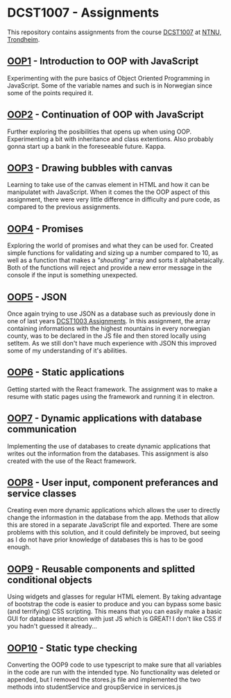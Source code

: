 # DCST1007 - Assignments
This repository contains assignments from the course [DCST1007](https://www.ntnu.edu/studies/courses/DCST1007) at [NTNU, Trondheim](https://www.ntnu.edu/).

## [OOP1](https://github.com/ipeglin/DCST1007/tree/master/Assignments/js-ov01-ian-philip-eglin) - Introduction to OOP with JavaScript
Experimenting with the pure basics of Object Oriented Programming in JavaScript. Some of the variable names and such is in Norwegian since some of the points required it.

## [OOP2](https://github.com/ipeglin/DCST1007/tree/master/Assignments/js-ov02-ian-philip-eglin) - Continuation of OOP with JavaScript
Further exploring the posibilities that opens up when using OOP. Experimenting a bit with inheritance and class extentions. Also probably gonna start up a bank in the foreseeable future. Kappa.

## [OOP3](https://github.com/ipeglin/DCST1007/tree/master/Assignments/js-ov03-ian-philip-eglin) - Drawing bubbles with canvas
Learning to take use of the canvas element in HTML and how it can be manipulatet with JavaScript. When it comes the the OOP aspect of this assignment, there were very little difference in difficulty and pure code, as compared to the previous assignments.

## [OOP4](https://github.com/ipeglin/DCST1007/tree/master/Assignments/js-ov04-ian-philip-eglin) - Promises
Exploring the world of promises and what they can be used for. Created simple functions for validating and sizing up a number compared to 10, as well as a function that makes a *"shouting"* array and sorts it alphabetaically. Both of the functions will reject and provide a new error message in the console if the input is something unexpected.

## [OOP5](https://github.com/ipeglin/DCST1007/tree/master/Assignments/js-ov05-ian-philip-eglin) - JSON
Once again trying to use JSON as a database such as previously done in one of last years [DCST1003 Assignments](https://github.com/ipeglin/DCST1003/tree/master/Assignments/js-ov09-ian-philip-eglin). In this assignment, the array containing informations with the highest mountains in every norwegian county, was to be declared in the JS file and then stored locally using setItem. As we still don't have much experience with JSON this improved some of my understanding of it's abilities.

## [OOP6](https://github.com/ipeglin/DCST1007/tree/master/Assignments/js-ov06-ian-philip-eglin/src) - Static applications
Getting started with the React framework. The assignment was to make a resume with static pages using the framework and running it in electron.

## [OOP7](https://github.com/ipeglin/DCST1007/tree/master/Assignments/js-ov07-ian-philip-eglin/src) - Dynamic applications with database communication
Implementing the use of databases to create dynamic applications that writes out the information from the databases. This assignment is also created with the use of the React framework.

## [OOP8](https://github.com/ipeglin/DCST1007/tree/master/Assignments/js-ov08-ian-philip-eglin/src) - User input, component preferances and service classes
Creating even more dynamic applications which allows the user to directly change the informastion in the database from the app. Methods that allow this are stored in a separate JavaScript file and exported. There are some problems with this solution, and it could definitely be improved, but seeing as I do not have prior knowledge of databases this is has to be good enough.

## [OOP9](https://github.com/ipeglin/DCST1007/tree/master/Assignments/js-ov09-ian-philip-eglin/src) - Reusable components and splitted conditional objects
Using widgets and glasses for regular HTML element. By taking advantage of bootstrap the code is easier to produce and you can bypass some basic (and terrifying) CSS scripting. This means that you can easily make a basic GUI for database interaction with just JS which is GREAT! I don't like CSS if you hadn't guessed it already...

## [OOP10](https://github.com/ipeglin/DCST1007/tree/master/Assignments/js-ov10-ian-philip-eglin/src) - Static type checking
Converting the OOP9 code to use typescript to make sure that all variables in the code are run with the intended type. No functionality was deleted or appended, but I removed the stores.js file and implemented the two methods into studentService and groupService in services.js
